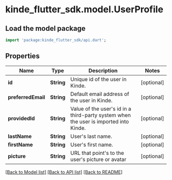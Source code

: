 # kinde_flutter_sdk.model.UserProfile

## Load the model package
```dart
import 'package:kinde_flutter_sdk/api.dart';
```

## Properties
Name | Type | Description | Notes
------------ | ------------- | ------------- | -------------
**id** | **String** | Unique id of the user in Kinde. | [optional] 
**preferredEmail** | **String** | Default email address of the user in Kinde. | [optional] 
**providedId** | **String** | Value of the user's id in a third-party system when the user is imported into Kinde. | [optional] 
**lastName** | **String** | User's last name. | [optional] 
**firstName** | **String** | User's first name. | [optional] 
**picture** | **String** | URL that point's to the user's picture or avatar | [optional] 

[[Back to Model list]](../README.md#documentation-for-models) [[Back to API list]](../README.md#documentation-for-api-endpoints) [[Back to README]](../README.md)


